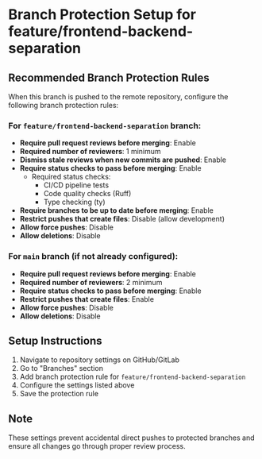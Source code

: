 # Branch Protection Setup for feature/frontend-backend-separation

## Recommended Branch Protection Rules

When this branch is pushed to the remote repository, configure the following branch protection rules:

### For `feature/frontend-backend-separation` branch:
- **Require pull request reviews before merging**: Enable
- **Required number of reviewers**: 1 minimum
- **Dismiss stale reviews when new commits are pushed**: Enable
- **Require status checks to pass before merging**: Enable
  - Required status checks:
    - CI/CD pipeline tests
    - Code quality checks (Ruff)
    - Type checking (ty)
- **Require branches to be up to date before merging**: Enable
- **Restrict pushes that create files**: Disable (allow development)
- **Allow force pushes**: Disable
- **Allow deletions**: Disable

### For `main` branch (if not already configured):
- **Require pull request reviews before merging**: Enable
- **Required number of reviewers**: 2 minimum
- **Require status checks to pass before merging**: Enable
- **Restrict pushes that create files**: Enable
- **Allow force pushes**: Disable
- **Allow deletions**: Disable

## Setup Instructions

1. Navigate to repository settings on GitHub/GitLab
2. Go to "Branches" section
3. Add branch protection rule for `feature/frontend-backend-separation`
4. Configure the settings listed above
5. Save the protection rule

## Note
These settings prevent accidental direct pushes to protected branches and ensure all changes go through proper review process.